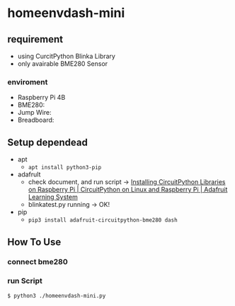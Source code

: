 # homeenvdash-mini

## requirement

- using CurcitPython Blinka Library
- only avairable BME280 Sensor

### enviroment

- Raspberry Pi 4B
- BME280: 
- Jump Wire: 
- Breadboard: 

## Setup dependead 

- apt
  - `apt install python3-pip`
- adafrult
  - check document, and run script
    -> [Installing CircuitPython Libraries on Raspberry Pi | CircuitPython on Linux and Raspberry Pi | Adafruit Learning System](https://learn.adafruit.com/circuitpython-on-raspberrypi-linux/installing-circuitpython-on-raspberry-pi#update-your-pi-and-python-2993452-6)
  - blinkatest.py running -> OK!
- pip
  - `pip3 install adafruit-circuitpython-bme280 dash`

## How To Use

### connect bme280 


### run Script

```bash
$ python3 ./homeenvdash-mini.py
```